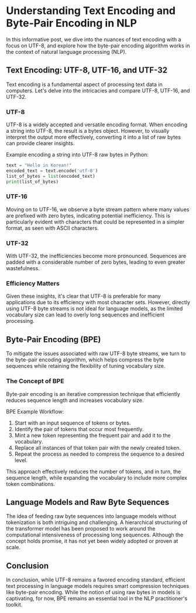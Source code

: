 # Understanding Text Encoding and Byte-Pair Encoding in NLP

In this informative post, we dive into the nuances of text encoding with a focus on UTF-8, and explore how the byte-pair encoding algorithm works in the context of natural language processing (NLP).

## Text Encoding: UTF-8, UTF-16, and UTF-32

Text encoding is a fundamental aspect of processing text data in computers. Let's delve into the intricacies and compare UTF-8, UTF-16, and UTF-32.

### UTF-8

UTF-8 is a widely accepted and versatile encoding format. When encoding a string into UTF-8, the result is a bytes object. However, to visually interpret the output more effectively, converting it into a list of raw bytes can provide clearer insights.

Example encoding a string into UTF-8 raw bytes in Python:
```python
text = "Hello in Korean!"
encoded_text = text.encode('utf-8')
list_of_bytes = list(encoded_text)
print(list_of_bytes)
```

### UTF-16
Moving on to UTF-16, we observe a byte stream pattern where many values are prefixed with zero bytes, indicating potential inefficiency. This is particularly evident with characters that could be represented in a simpler format, as seen with ASCII characters.

### UTF-32
With UTF-32, the inefficiencies become more pronounced. Sequences are padded with a considerable number of zero bytes, leading to even greater wastefulness.

### Efficiency Matters
Given these insights, it's clear that UTF-8 is preferable for many applications due to its efficiency with most character sets. However, directly using UTF-8 byte streams is not ideal for language models, as the limited vocabulary size can lead to overly long sequences and inefficient processing.

## Byte-Pair Encoding (BPE)

To mitigate the issues associated with raw UTF-8 byte streams, we turn to the byte-pair encoding algorithm, which helps compress the byte sequences while retaining the flexibility of tuning vocabulary size.

### The Concept of BPE
Byte-pair encoding is an iterative compression technique that efficiently reduces sequence length and increases vocabulary size.

BPE Example Workflow:

1. Start with an input sequence of tokens or bytes.
2. Identify the pair of tokens that occur most frequently.
3. Mint a new token representing the frequent pair and add it to the vocabulary.
4. Replace all instances of that token pair with the newly created token.
5. Repeat the process as needed to compress the sequence to a desired level.

This approach effectively reduces the number of tokens, and in turn, the sequence length, while expanding the vocabulary to include more complex token combinations.

## Language Models and Raw Byte Sequences

The idea of feeding raw byte sequences into language models without tokenization is both intriguing and challenging. A hierarchical structuring of the transformer model has been proposed to work around the computational intensiveness of processing long sequences. Although the concept holds promise, it has not yet been widely adopted or proven at scale.

## Conclusion

In conclusion, while UTF-8 remains a favored encoding standard, efficient text processing in language models requires smart compression techniques like byte-pair encoding. While the notion of using raw bytes in models is captivating, for now, BPE remains an essential tool in the NLP practitioner's toolkit.